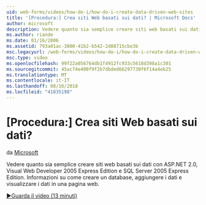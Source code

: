 ```yaml
---
uid: web-forms/videos/how-do-i/how-do-i-create-data-driven-web-sites
title: '[Procedura:] Crea siti Web basati sui dati? | Microsoft Docs'
author: microsoft
description: Vedere quanto sia semplice creare siti web basati sui dati con ASP.NET 2.0, Visual Web Developer 2005 Express Edition e SQL Server 2005 Express Edition. Informazioni su...
ms.author: riande
ms.date: 01/16/2006
ms.assetid: 793a01ac-3800-41b2-b542-2d88715cbe3b
msc.legacyurl: /web-forms/videos/how-do-i/how-do-i-create-data-driven-web-sites
msc.type: video
ms.openlocfilehash: 99f22a056764db1f4912fc933c5618d398a1c301
ms.sourcegitcommit: 45ac74e400f9f2b7dbded66297730f6f14a4eb25
ms.translationtype: MT
ms.contentlocale: it-IT
ms.lasthandoff: 08/16/2018
ms.locfileid: "41835198"
---
```

<a name="how-do-i-create-data-driven-web-sites"></a>[Procedura:] Crea siti Web basati sui dati?
====================
da [Microsoft](https://github.com/microsoft)

Vedere quanto sia semplice creare siti web basati sui dati con ASP.NET 2.0, Visual Web Developer 2005 Express Edition e SQL Server 2005 Express Edition. Informazioni su come creare un database, aggiungere i dati e visualizzare i dati in una pagina web.

[&#9654;Guarda il video (13 minuti)](https://channel9.msdn.com/Blogs/ASP-NET-Site-Videos/how-do-i-create-data-driven-web-sites)

